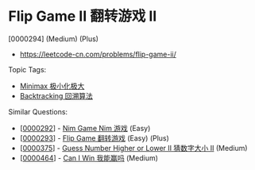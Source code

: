 # Flip Game II 翻转游戏 II

[0000294] (Medium) (Plus)

- https://leetcode-cn.com/problems/flip-game-ii/

Topic Tags:

- [Minimax 极小化极大](https://leetcode-cn.com/tag/minimax/)
- [Backtracking 回溯算法](https://leetcode-cn.com/tag/backtracking/)

Similar Questions:

- [[0000292](https://leetcode-cn.com/problems/nim-game/)] - [Nim Game Nim 游戏](./0000292.nim-game.md) (Easy)
- [[0000293](https://leetcode-cn.com/problems/flip-game/)] - [Flip Game 翻转游戏](./0000293.flip-game.md) (Easy) (Plus)
- [[0000375](https://leetcode-cn.com/problems/guess-number-higher-or-lower-ii/)] - [Guess Number Higher or Lower II 猜数字大小 II](./0000375.guess-number-higher-or-lower-ii.md) (Medium)
- [[0000464](https://leetcode-cn.com/problems/can-i-win/)] - [Can I Win 我能赢吗](./0000464.can-i-win.md) (Medium)
